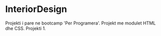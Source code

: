# InteriorDesign
 Projekti i pare ne bootcamp 'Per Programera'. Projekt me modulet HTML dhe CSS. Projekti 1.
